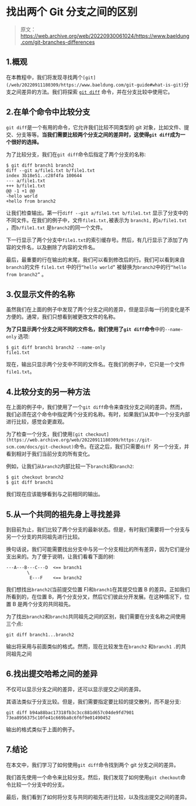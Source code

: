 # 找出两个 Git 分支之间的区别

> 原文：<https://web.archive.org/web/20220930061024/https://www.baeldung.com/git-branches-differences>

## 1.概观

在本教程中，我们将发现寻找两个`[git](/web/20220911180309/https://www.baeldung.com/git-guide#what-is-git)`分支之间差异的方法。我们将探索 [`git diff`](https://web.archive.org/web/20220911180309/https://git-scm.com/docs/git-diff) 命令，并在分支比较中使用它。

## 2.在单个命令中比较分支

`git diff`是一个有用的命令，它允许我们比较不同类型的 git 对象，比如文件、提交、分支等等。**当我们需要比较两个分支之间的差异时，这使得`git diff`成为一个很好的选择。**

为了比较分支，我们在`git diff`命令后指定了两个分支的名称:

```
$ git diff branch1 branch2 
diff --git a/file1.txt b/file1.txt
index 3b18e51..c28f4fa 100644
--- a/file1.txt
+++ b/file1.txt
@@ -1 +1 @@
-hello world
+hello from branch2
```

让我们检查输出。第一行`diff ‐‐git a/file1.txt b/file1.txt` 显示了分支中的不同文件。在我们的例子中，文件`file1.txt,`被表示为 `branch1,` 的`a/file1.txt` ，而`b/file1.txt` 是`branch2`的同一个文件。

下一行显示了两个分支中`file1.txt`的索引缓存号。然后，有几行显示了添加了内容的文件名，以及删除了内容的文件名。

最后，最重要的行在输出的末尾，我们可以看到修改后的行。我们可以看到来自`branch1`的文件 `file1.txt` 中的行`“hello world”` 被替换为`branch2`中的行`“hello from branch2”` 。

## 3.仅显示文件的名称

虽然我们在上面的例子中发现了两个分支之间的差异，但是显示每一行的变化是不方便的。通常，我们只想看到被更改文件的名称。

**为了只显示两个分支之间不同的文件名，我们使用了`git diff`命令**中的`‐‐name-only` 选项:

```
$ git diff branch1 branch2 --name-only
file1.txt
```

现在，输出只显示两个分支中不同的文件名。在我们的例子中，它只是一个文件`file1.txt`。

## 4.比较分支的另一种方法

在上面的例子中，我们使用了一个`git diff`命令来查找分支之间的差异。然而，我们必须在这个命令中指定两个分支的名称。有时，如果我们从其中一个分支内部进行比较，感觉会更直观。

为了检查一个分支，我们使用`[git checkout](https://web.archive.org/web/20220911180309/https://git-scm.com/docs/git-checkout)`命令。在这之后，我们只需要`diff `另一个分支，并看到相对于我们当前分支的所有变化。

例如，让我们从`branch2`内部比较一下`branch1`和`branch2`:

```
$ git checkout branch2 
$ git diff branch1
```

我们现在应该能够看到与之前相同的输出。

## 5.从一个共同的祖先身上寻找差异

到目前为止，我们比较了两个分支的最新状态。但是，有时我们需要将一个分支与另一个分支的共同祖先进行比较。

换句话说，我们可能需要找出分支中与另一个分支相比的所有差异，因为它们是分支出来的。为了便于说明，让我们看看下面的树:

```
---A---B---C---D  <== branch1
        \
         E---F    <== branch2
```

我们想找出`branch2`(当前提交位置 F)和`branch1`在其提交位置 B 的差异。正如我们所看到的，在位置 B，两个分支分叉，然后它们彼此分开发展。在这种情况下，位置 B 是两个分支的共同祖先。

为了找出`branch2`和`branch1`共同祖先之间的区别，我们需要在分支名称之间使用三个点:

```
git diff branch1...branch2
```

输出将采用与前面类似的格式。然而，现在比较发生在`branch2` 和`branch1` `.`的共同祖先之间

## 6.找出提交哈希之间的差异

不仅可以显示分支之间的差异，还可以显示提交之间的差异。

其语法类似于分支比较。但是，我们需要指定要比较的提交散列，而不是分支:

```
git diff b94a88bac17318fb3c3cc881d657c04de9fd7901 73ea8956375c10fe41c669ba8c6f6f9e01490452
```

输出的格式类似于上面的例子。

## 7.结论

在本文中，我们学习了如何使用`git diff`命令找到两个 git 分支之间的差异。

我们首先使用一个命令来比较分支。然后，我们发现了如何使用`git checkout`命令比较一个分支中的分支。

最后，我们看到了如何将分支与共同的祖先进行比较，以及找出提交之间的差异。